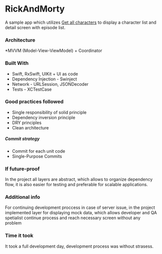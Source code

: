 # RickAndMorty
A sample app which utilizes [Get all characters](rickandmortyapi.com/api/character) to display a character list and detail screen with episode list.
### Architecture
*MVVM (Model-View-ViewModel) + Coordinator

### Built With
* Swift, RxSwift, UIKit + UI as code
* Dependency Injection - Swinject
* Network - URLSession, JSONDecoder
* Tests - XCTestCase

### Good practices followed
* Single responsibility of solid principle
* Dependency inversion principle
* DRY principles
* Clean architecture

##### Commit strategy
* Commit for each unit code
* Single-Purpose Commits

### If future-proof
In the project all layers are abstract, which allows to organize dependency flow, it is also easier for testing and preferable for scalable applications.

### Additional info
For continuing development proccess in case of server issue, in the project implemented layer for displaying mock data, which allows developer and QA spetialist continue process and reach necessary screen without any problem

### Time it took
It took a full development day, development process was without strasess.

